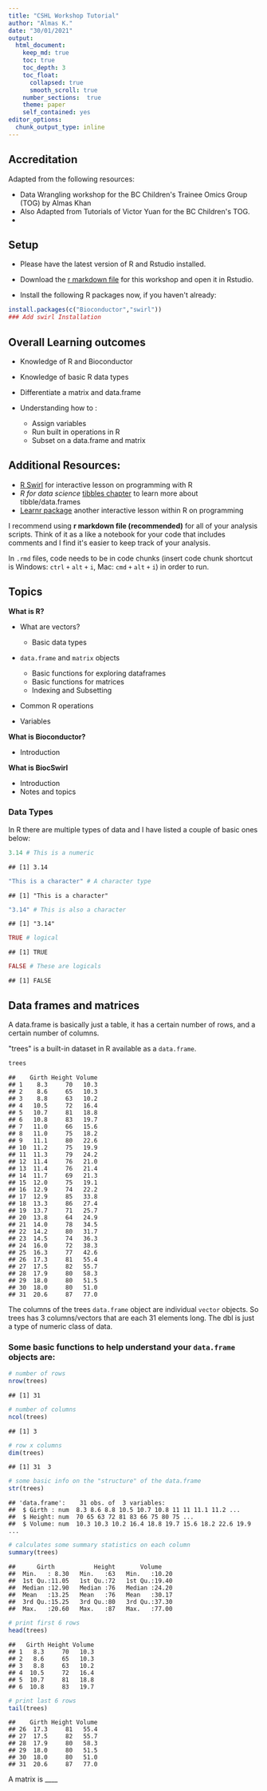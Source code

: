 ```yaml
---
title: "CSHL Workshop Tutorial"
author: "Almas K."
date: "30/01/2021"
output:
  html_document:
    keep_md: true
    toc: true
    toc_depth: 3
    toc_float:
      collapsed: true
      smooth_scroll: true
    number_sections:  true
    theme: paper
    self_contained: yes
editor_options: 
  chunk_output_type: inline
---
```


## Accreditation 

Adapted from the following resources:

- Data Wrangling workshop for the BC Children's Trainee Omics Group (TOG) by Almas Khan 
- Also Adapted from Tutorials of Victor Yuan for the BC Children's TOG.
- 



## Setup

- Please have the latest version of R and Rstudio installed. 
- Download the [r markdown file]() for this workshop and open it in Rstudio.

- Install the following R packages now, if you haven't already:


```r
install.packages(c("Bioconductor","swirl"))
### Add swirl Installation
```

## Overall Learning outcomes

- Knowledge of R and Bioconductor

- Knowledge of basic R data types

- Differentiate a matrix and data.frame 
- Understanding how to :
  - Assign variables
  - Run built in operations in R 
  - Subset on a data.frame and matrix

<!---The following chunk allows errors when knitting--->



## Additional Resources: 

- [R Swirl](https://swirlstats.com/) for interactive lesson on programming with R
- *R for data science* [tibbles chapter](http://r4ds.had.co.nz/tibbles.html) to learn more about tibble/data.frames
- [Learnr package](https://rstudio.github.io/learnr/) another interactive lesson within R on programming


I recommend using **r markdown file (recommended)** for all of your analysis scripts. Think of it as a like a notebook for your code that includes comments and I find it's easier to keep track of your analysis. 

In `.rmd` files, code needs to be in code chunks (insert code chunk shortcut is Windows: `ctrl` `+` `alt` `+` `i`, Mac: `cmd` `+` `alt` `+` `i`) in order to run.



## Topics

**What is R?**

- What are vectors?
  - Basic data types
  
- `data.frame` and `matrix` objects
  - Basic functions for exploring dataframes
  - Basic functions for matrices
  - Indexing and Subsetting
- Common R operations
- Variables 

 **What is Bioconductor?**

- Introduction 

**What is BiocSwirl**

- Introduction
- Notes and topics 

### Data Types

In R there are multiple types of data and I have listed a couple of basic ones below: 


```r
3.14 # This is a numeric 
```

```
## [1] 3.14
```

```r
"This is a character" # A character type 
```

```
## [1] "This is a character"
```

```r
"3.14" # This is also a character 
```

```
## [1] "3.14"
```

```r
TRUE # logical
```

```
## [1] TRUE
```

```r
FALSE # These are logicals
```

```
## [1] FALSE
```

## Data frames and matrices


A data.frame is basically just a table, it has a certain number of rows, and a certain number of columns.

"trees" is a built-in dataset in R available as a `data.frame`.


```r
trees
```

```
##    Girth Height Volume
## 1    8.3     70   10.3
## 2    8.6     65   10.3
## 3    8.8     63   10.2
## 4   10.5     72   16.4
## 5   10.7     81   18.8
## 6   10.8     83   19.7
## 7   11.0     66   15.6
## 8   11.0     75   18.2
## 9   11.1     80   22.6
## 10  11.2     75   19.9
## 11  11.3     79   24.2
## 12  11.4     76   21.0
## 13  11.4     76   21.4
## 14  11.7     69   21.3
## 15  12.0     75   19.1
## 16  12.9     74   22.2
## 17  12.9     85   33.8
## 18  13.3     86   27.4
## 19  13.7     71   25.7
## 20  13.8     64   24.9
## 21  14.0     78   34.5
## 22  14.2     80   31.7
## 23  14.5     74   36.3
## 24  16.0     72   38.3
## 25  16.3     77   42.6
## 26  17.3     81   55.4
## 27  17.5     82   55.7
## 28  17.9     80   58.3
## 29  18.0     80   51.5
## 30  18.0     80   51.0
## 31  20.6     87   77.0
```

The columns of the trees `data.frame` object are individual `vector` objects. So trees has 3 columns/vectors that are each 31 elements long. The dbl is just a type of numeric class of data. 

### Some basic functions to help understand your `data.frame` objects are:


```r
# number of rows
nrow(trees)
```

```
## [1] 31
```

```r
# number of columns
ncol(trees)
```

```
## [1] 3
```

```r
# row x columns
dim(trees)
```

```
## [1] 31  3
```

```r
# some basic info on the "structure" of the data.frame
str(trees)
```

```
## 'data.frame':	31 obs. of  3 variables:
##  $ Girth : num  8.3 8.6 8.8 10.5 10.7 10.8 11 11 11.1 11.2 ...
##  $ Height: num  70 65 63 72 81 83 66 75 80 75 ...
##  $ Volume: num  10.3 10.3 10.2 16.4 18.8 19.7 15.6 18.2 22.6 19.9 ...
```

```r
# calculates some summary statistics on each column
summary(trees)
```

```
##      Girth           Height       Volume     
##  Min.   : 8.30   Min.   :63   Min.   :10.20  
##  1st Qu.:11.05   1st Qu.:72   1st Qu.:19.40  
##  Median :12.90   Median :76   Median :24.20  
##  Mean   :13.25   Mean   :76   Mean   :30.17  
##  3rd Qu.:15.25   3rd Qu.:80   3rd Qu.:37.30  
##  Max.   :20.60   Max.   :87   Max.   :77.00
```

```r
# print first 6 rows
head(trees)
```

```
##   Girth Height Volume
## 1   8.3     70   10.3
## 2   8.6     65   10.3
## 3   8.8     63   10.2
## 4  10.5     72   16.4
## 5  10.7     81   18.8
## 6  10.8     83   19.7
```

```r
# print last 6 rows
tail(trees)
```

```
##    Girth Height Volume
## 26  17.3     81   55.4
## 27  17.5     82   55.7
## 28  17.9     80   58.3
## 29  18.0     80   51.5
## 30  18.0     80   51.0
## 31  20.6     87   77.0
```

A matrix is ____
